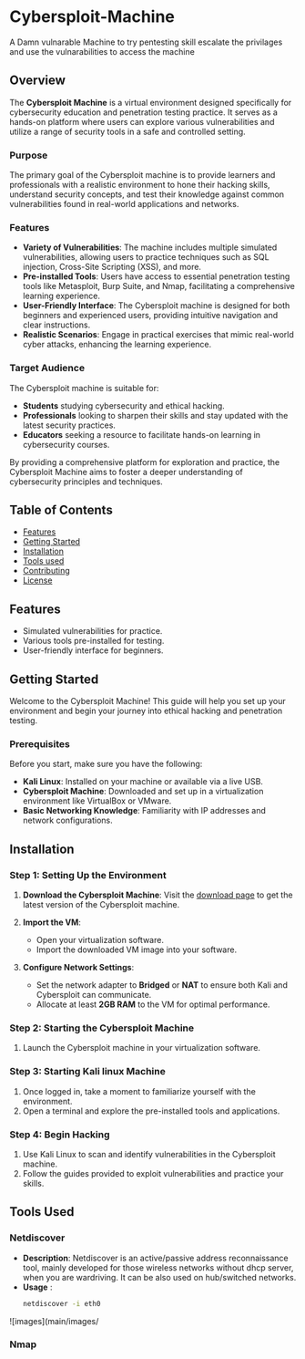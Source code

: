 # Cybersploit-Machine
A Damn vulnarable Machine to try pentesting skill escalate the privilages and use the vulnarabilities to access the machine 

## Overview

The **Cybersploit Machine** is a virtual environment designed specifically for cybersecurity education and penetration testing practice. It serves as a hands-on platform where users can explore various vulnerabilities and utilize a range of security tools in a safe and controlled setting.

### Purpose

The primary goal of the Cybersploit machine is to provide learners and professionals with a realistic environment to hone their hacking skills, understand security concepts, and test their knowledge against common vulnerabilities found in real-world applications and networks.

### Features

- **Variety of Vulnerabilities**: The machine includes multiple simulated vulnerabilities, allowing users to practice techniques such as SQL injection, Cross-Site Scripting (XSS), and more.
- **Pre-installed Tools**: Users have access to essential penetration testing tools like Metasploit, Burp Suite, and Nmap, facilitating a comprehensive learning experience.
- **User-Friendly Interface**: The Cybersploit machine is designed for both beginners and experienced users, providing intuitive navigation and clear instructions.
- **Realistic Scenarios**: Engage in practical exercises that mimic real-world cyber attacks, enhancing the learning experience.

### Target Audience

The Cybersploit machine is suitable for:
- **Students** studying cybersecurity and ethical hacking.
- **Professionals** looking to sharpen their skills and stay updated with the latest security practices.
- **Educators** seeking a resource to facilitate hands-on learning in cybersecurity courses.

By providing a comprehensive platform for exploration and practice, the Cybersploit Machine aims to foster a deeper understanding of cybersecurity principles and techniques.

## Table of Contents
- [Features](#features)
- [Getting Started](#getting-started)
- [Installation](#installation)
- [Tools used](#toolsused)
- [Contributing](#contributing)
- [License](#license)

## Features
- Simulated vulnerabilities for practice.
- Various tools pre-installed for testing.
- User-friendly interface for beginners.

## Getting Started

Welcome to the Cybersploit Machine! This guide will help you set up your environment and begin your journey into ethical hacking and penetration testing.

### Prerequisites

Before you start, make sure you have the following:

- **Kali Linux**: Installed on your machine or available via a live USB.
- **Cybersploit Machine**: Downloaded and set up in a virtualization environment like VirtualBox or VMware.
- **Basic Networking Knowledge**: Familiarity with IP addresses and network configurations.

## Installation

### Step 1: Setting Up the Environment

1. **Download the Cybersploit Machine**:
   Visit the [download page](https://www.vulnhub.com/entry/cybersploit-1,506/) to get the latest version of the Cybersploit machine.

2. **Import the VM**:
   - Open your virtualization software.
   - Import the downloaded VM image into your software.

3. **Configure Network Settings**:
   - Set the network adapter to **Bridged** or **NAT** to ensure both Kali and Cybersploit can communicate.
   - Allocate at least **2GB RAM** to the VM for optimal performance.

### Step 2: Starting the Cybersploit Machine

1. Launch the Cybersploit machine in your virtualization software.

### Step 3: Starting Kali linux Machine

1. Once logged in, take a moment to familiarize yourself with the environment.
2. Open a terminal and explore the pre-installed tools and applications.

### Step 4: Begin Hacking

1. Use Kali Linux to scan and identify vulnerabilities in the Cybersploit machine.
2. Follow the guides provided to exploit vulnerabilities and practice your skills.

## Tools Used

### Netdiscover

- **Description**: Netdiscover is an active/passive address reconnaissance tool, mainly developed for those wireless networks without dhcp server, when you are wardriving. It can be also used on hub/switched networks.
- **Usage** :
  ``` bash
  netdiscover -i eth0
![images](main/images/

### Nmap


   




